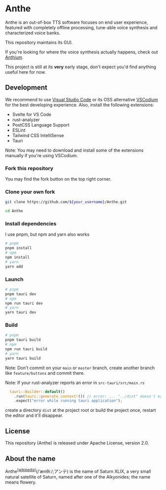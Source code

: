 # Anthe

Anthe is an out-of-box TTS software focuses on end user experience, featured with completely offline processing, tune-able voice synthesis and characterized voice banks.  

This repository maintains its GUI.

If you're looking for where the voice synthesis actually happens, check out [Anthium](https://github.com/Patchethium/Anthium).  

This project is still at its **very** early stage, don't expect you'd find anything useful here for now.  

## Development

We recommend to use [Visual Studio Code](https://code.visualstudio.com/) or its OSS alternative [VSCodium](https://vscodium.com/) for the best developing experience. Also, install the following extensions:

- Svelte for VS Code
- rust-analyzer
- PostCSS Language Support
- ESLint
- Tailwind CSS IntelliSense
- Tauri

Note: You may need to download and install some of the extensions manually if you're using VSCodium. 
### Fork this repository

You may find the fork button on the top right corner.

### Clone your own fork
```sh
git clone https://github.com/${your_username}/Anthe.git

cd Anthe
```
### Install dependencies

I use pnpm, but npm and yarn also works

```sh
# pnpm
pnpm install
# npm
npm install
# yarn
yarn add
```
### Launch

```sh
# pnpm
pnpm tauri dev
# npm
npm run tauri dev
# yarn
yarn tauri dev
```

### Build
```sh
# pnpm
pnpm tauri build
# npm
npm run tauri build
# yarn
yarn tauri build
```

Note: Don't commit on your `main` or `master` branch, create another branch like `feature/buttons` and commit there.  

Note: If your rust-analyzer reports an error in `src-tauri/src/main.rs`
```Rust
  tauri::Builder::default()
    .run(tauri::generate_context!()) // error: ... "../dist" doesn't exist ...
    .expect("error while running tauri application");
```

create a directory `dist` at the project root or build the project once, restart the editor and it'll disappear.

## License

This repository (Anthe) is released under Apache License, version 2.0.  

## About the name

Anthe<sup>[\[wikipedia\]](https://en.wikipedia.org/wiki/Anthe_(moon))</sup>(/ˈænθiː/;アンテ) is the name of Saturn XLIX, a very small natural satellite of Saturn, named after one of the Alkyonides; the name means flowery.  

